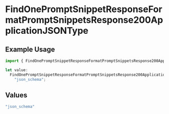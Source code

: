 # FindOnePromptSnippetResponseFormatPromptSnippetsResponse200ApplicationJSONType

## Example Usage

```typescript
import { FindOnePromptSnippetResponseFormatPromptSnippetsResponse200ApplicationJSONType } from "orq-poc-typescript-multi-env-version/models/operations";

let value:
  FindOnePromptSnippetResponseFormatPromptSnippetsResponse200ApplicationJSONType =
    "json_schema";
```

## Values

```typescript
"json_schema"
```